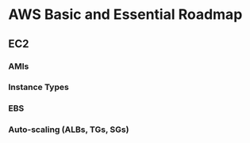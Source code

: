 # AWS Basic and Essential Roadmap

## EC2
### AMIs
### Instance Types
### EBS
### Auto-scaling (ALBs, TGs, SGs)
